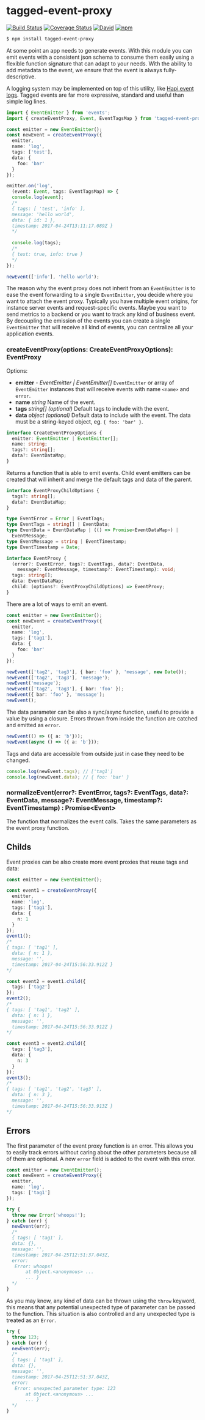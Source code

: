# tagged-event-proxy

[![Build Status](https://travis-ci.org/gagle/tagged-event-proxy.svg?branch=master)](https://travis-ci.org/gagle/tagged-event-proxy)
[![Coverage Status](https://coveralls.io/repos/github/gagle/tagged-event-proxy/badge.svg?branch=master)](https://coveralls.io/github/gagle/tagged-event-proxy?branch=master)
[![David](https://img.shields.io/david/gagle/tagged-event-proxy.svg)](https://david-dm.org/gagle/tagged-event-proxy)
[![npm](https://img.shields.io/npm/dm/tagged-event-proxy.svg)](https://www.npmjs.com/package/tagged-event-proxy)

```bash
$ npm install tagged-event-proxy
```

At some point an app needs to generate events. With this module you can emit events with a consistent json schema to consume them easily using a flexible function signature that can adapt to your needs. With the ability to add metadata to the event, we ensure that the event is always fully-descriptive.

A logging system may be implemented on top of this utility, like [Hapi event logs](https://hapijs.com/tutorials/logging). Tagged events are far more expressive, standard and useful than simple log lines.

```typescript
import { EventEmitter } from 'events';
import { createEventProxy, Event, EventTagsMap } from 'tagged-event-proxy';

const emitter = new EventEmitter();
const newEvent = createEventProxy({
  emitter,
  name: 'log',
  tags: ['test'],
  data: {
    foo: 'bar'
  }
});

emitter.on('log',
  (event: Event, tags: EventTagsMap) => {
  console.log(event);
  /*
  { tags: [ 'test', 'info' ],
  message: 'hello world',
  data: { id: 1 },
  timestamp: 2017-04-24T13:11:17.089Z }
  */
  
  console.log(tags);
  /*
  { test: true, info: true }
  */
});

newEvent(['info'], 'hello world');
```

The reason why the event proxy does not inherit from an `EventEmitter` is to ease the event forwarding to a single `EventEmitter`, you decide where you want to attach the event proxy. Typically you have multiple event origins, for instance server events and request-specific events. Maybe you want to send metrics to a backend or you want to track any kind of business event. By decoupling the emission of the events you can create a single `EventEmitter` that will receive all kind of events, you can centralize all your application events.

### createEventProxy(options: CreateEventProxyOptions): EventProxy

Options: 

- __emitter__ - _EventEmitter | EventEmitter[]_ `EventEmitter` or array of `EventEmitter` instances that will receive events with name `<name>` and `error`.
- __name__ _string_ Name of the event.
- __tags__ _string[] (optional)_ Default tags to include with the event.
- __data__ _object (optional)_ Default data to include with the event. The data must be a string-keyed object, eg. `{ foo: 'bar' }`.

```typeScript
interface CreateEventProxyOptions {
  emitter: EventEmitter | EventEmitter[];
  name: string;
  tags?: string[];
  data?: EventDataMap;
}
```

Returns a function that is able to emit events. Child event emitters can be created that will inherit and merge the default tags and data of the parent.

```typeScript
interface EventProxyChildOptions {
  tags?: string[];
  data?: EventDataMap;
}

type EventError = Error | EventTags;
type EventTags = string[] | EventData;
type EventData = EventDataMap | (() => Promise<EventDataMap>) |
  EventMessage;
type EventMessage = string | EventTimestamp;
type EventTimestamp = Date;

interface EventProxy {
  (error?: EventError, tags?: EventTags, data?: EventData,
    message?: EventMessage, timestamp?: EventTimestamp): void;
  tags: string[];
  data: EventDataMap;
  child: (options?: EventProxyChildOptions) => EventProxy;
}
```

There are a lot of ways to emit an event.

```typescript
const emitter = new EventEmitter();
const newEvent = createEventProxy({
  emitter,
  name: 'log',
  tags: ['tag1'],
  data: {
    foo: 'bar'
  }
});

newEvent(['tag2', 'tag3'], { bar: 'foo' }, 'message', new Date());
newEvent(['tag2', 'tag3'], 'message');
newEvent('message');
newEvent(['tag2', 'tag3'], { bar: 'foo' });
newEvent({ bar: 'foo' }, 'message');
newEvent();
```

The data parameter can be also a sync/async function, useful to provide a value by using a closure. Errors thrown from inside the function are catched and emitted as `error`.

```typescript
newEvent(() => ({ a: 'b'}));
newEvent(async () => ({ a: 'b'}));
```

Tags and data are accessible from outside just in case they need to be changed.

```typescript
console.log(newEvent.tags); // ['tag1']
console.log(newEvent.data); // { foo: 'bar' }
```

### normalizeEvent(error?: EventError, tags?: EventTags, data?: EventData, message?: EventMessage, timestamp?: EventTimestamp) : Promise\<Event\>

The function that normalizes the event calls. Takes the same parameters as the event proxy function.

## Childs

Event proxies can be also create more event proxies that reuse tags and data:

```typescript
const emitter = new EventEmitter();

const event1 = createEventProxy({
  emitter,
  name: 'log',
  tags: ['tag1'],
  data: {
    n: 1
  }
});
event1();
/*
{ tags: [ 'tag1' ],
  data: { n: 1 },
  message: '',
  timestamp: 2017-04-24T15:56:33.912Z }
*/

const event2 = event1.child({
  tags: ['tag2']
});
event2();
/*
{ tags: [ 'tag1', 'tag2' ],
  data: { n: 1 },
  message: '',
  timestamp: 2017-04-24T15:56:33.912Z }
*/

const event3 = event2.child({
  tags: ['tag3'],
  data: {
    n: 3
  }
});
event3();
/*
{ tags: [ 'tag1', 'tag2', 'tag3' ],
  data: { n: 3 },
  message: '',
  timestamp: 2017-04-24T15:56:33.913Z }
*/
```

## Errors

The first parameter of the event proxy function is an error. This allows you to easily track errors without caring about the other parameters because all of them are optional. A new `error` field is added to the event with this error.

```typescript
const emitter = new EventEmitter();
const newEvent = createEventProxy({
  emitter,
  name: 'log',
  tags: ['tag1']
});

try {
  throw new Error('whoops!');
} catch (err) {
  newEvent(err);
  /*
  { tags: [ 'tag1' ],
  data: {},
  message: '',
  timestamp: 2017-04-25T12:51:37.043Z,
  error:
   Error: whoops!
       at Object.<anonymous> ...
       ... }
  */
}
```

As you may know, any kind of data can be thrown using the `throw` keyword, this means that any potential unexpected type of parameter can be passed to the function. This situation is also controlled and any unexpected type is treated as an `Error`.

```typescript
try {
  throw 123;
} catch (err) {
  newEvent(err);
  /*
  { tags: [ 'tag1' ],
  data: {},
  message: '',
  timestamp: 2017-04-25T12:51:37.043Z,
  error:
   Error: unexpected parameter type: 123
       at Object.<anonymous> ...
       ... }
  */
}
```
